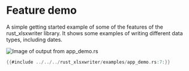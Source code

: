 # Feature demo

A simple getting started example of some of the features of the rust_xlsxwriter
library. It shows some examples of writing different data types, including
dates.

![Image of output from app_demo.rs](../../images/demo.png)

```rust
{{#include ../../../rust_xlsxwriter/examples/app_demo.rs:7:}}
```
